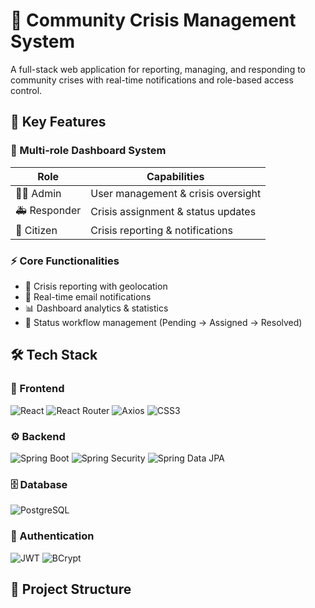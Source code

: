 # 🚨 Community Crisis Management System

A full-stack web application for reporting, managing, and responding to community crises with real-time notifications and role-based access control.

## 🌟 Key Features

### 👥 Multi-role Dashboard System
| Role | Capabilities |
|------|-------------|
| 👨‍💼 Admin | User management & crisis oversight |
| 🚑 Responder | Crisis assignment & status updates |
| 👥 Citizen | Crisis reporting & notifications |

### ⚡ Core Functionalities
- 📍 Crisis reporting with geolocation
- 🔔 Real-time email notifications
- 📊 Dashboard analytics & statistics
- 🔄 Status workflow management (Pending → Assigned → Resolved)

## 🛠️ Tech Stack

### 📱 Frontend
![React](https://img.shields.io/badge/react-%2320232a.svg?style=for-the-badge&logo=react&logoColor=%2361DAFB)
![React Router](https://img.shields.io/badge/React_Router-CA4245?style=for-the-badge&logo=react-router&logoColor=white)
![Axios](https://img.shields.io/badge/Axios-5A29E4?style=for-the-badge&logo=axios&logoColor=white)
![CSS3](https://img.shields.io/badge/css3-%231572B6.svg?style=for-the-badge&logo=css3&logoColor=white)

### ⚙️ Backend
![Spring Boot](https://img.shields.io/badge/Spring_Boot-6DB33F?style=for-the-badge&logo=spring-boot&logoColor=white)
![Spring Security](https://img.shields.io/badge/Spring_Security-6DB33F?style=for-the-badge&logo=spring-security&logoColor=white)
![Spring Data JPA](https://img.shields.io/badge/Spring_Data_JPA-6DB33F?style=for-the-badge&logo=spring&logoColor=white)

### 🗄️ Database
![PostgreSQL](https://img.shields.io/badge/PostgreSQL-316192?style=for-the-badge&logo=postgresql&logoColor=white)

### 🔐 Authentication
![JWT](https://img.shields.io/badge/JWT-000000?style=for-the-badge&logo=JSON%20web%20tokens&logoColor=white)
![BCrypt](https://img.shields.io/badge/BCrypt-525252?style=for-the-badge&logo=bcrypt&logoColor=white)

## 📂 Project Structure
